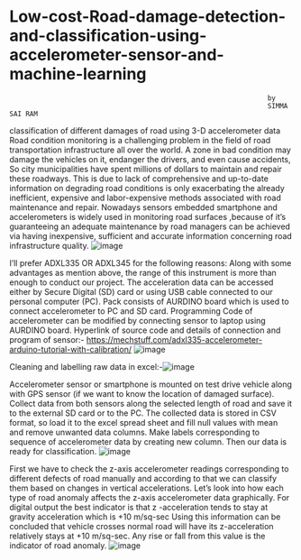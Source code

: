 # Low-cost-Road-damage-detection-and-classification-using-accelerometer-sensor-and-machine-learning
                                                                    by 
                                                                    SIMMA SAI RAM
classification of different damages of road using 3-D accelerometer data
  Road condition monitoring is a challenging problem in the field of road transportation infrastructure all over the world.
 A zone in bad condition may damage the vehicles on it, endanger the drivers, and even cause accidents, So city municipalities have spent millions of dollars to maintain and repair these roadways. 
 This is due to lack of comprehensive and up-to-date information on degrading road conditions is only exacerbating the already inefficient, expensive and labor-expensive methods associated with road maintenance and repair.
 Nowadays sensors embedded smartphone and accelerometers is widely used in monitoring road surfaces ,because of  it’s guaranteeing an adequate maintenance by road managers can be achieved via having inexpensive, sufficient and accurate information concerning road infrastructure quality.
![image](https://user-images.githubusercontent.com/110971636/188305954-87bea28b-f543-461a-87f6-5a7ddcdea8f0.png)




I’ll prefer ADXL335 OR ADXL345 for the following reasons:
Along with some advantages as mention above, the range of this instrument is more than enough to conduct our project.
The acceleration data  can be accessed either by Secure Digital (SD) card or using USB cable connected to our personal computer (PC).
Pack consists of AURDINO board which is  used to connect accelerometer to PC and SD card.
Programming Code of accelerometer can be modified by connecting sensor to laptop using AURDINO board.
 Hyperlink of source code and details of connection and program of sensor:-
     https://mechstuff.com/adxl335-accelerometer-arduino-tutorial-with-calibration/
![image](https://user-images.githubusercontent.com/110971636/188305990-0b8970e4-4f01-466f-96e3-559de37e48f7.png)
 
 
 Cleaning and labelling raw data in excel:-![image](https://user-images.githubusercontent.com/110971636/188306012-75ba62c7-5f2f-41fb-8e9d-bb59af2e07b7.png)

 Accelerometer sensor or smartphone is mounted on test drive vehicle along with GPS sensor (if we want to know the location of damaged surface).
  Collect data from both sensors along the selected length of road and save it to the external SD card or to the PC.
  The collected data is stored in CSV format, so load it to the excel spread sheet and fill null values with mean and remove unwanted data columns.
  Make labels corresponding to sequence of accelerometer data by creating new column. Then our data is ready for classification.
![image](https://user-images.githubusercontent.com/110971636/188306001-6b04c034-8c06-4bf4-b319-eb21398bd402.png)



First we have to check the z-axis accelerometer readings corresponding to different defects of road manually and according to that we can classify them based on changes in vertical accelerations.
   Let’s look into how each type of road anomaly affects the z-axis accelerometer data graphically.
   For digital output the best indicator is that z -acceleration tends to stay at gravity acceleration which is +10 m/sq-sec Using this information can be concluded that vehicle crosses normal road will have its z-acceleration relatively stays at +10 m/sq-sec. Any rise or fall from this value is the indicator of road anomaly.
![image](https://user-images.githubusercontent.com/110971636/188306038-47874651-0124-4f77-8d52-547a6da6849b.png)

